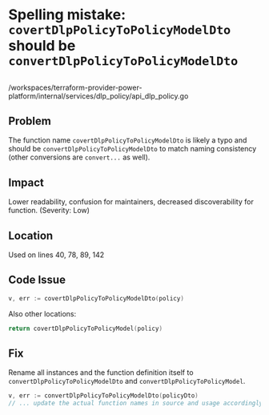 # Spelling mistake: `covertDlpPolicyToPolicyModelDto` should be `convertDlpPolicyToPolicyModelDto`

##

/workspaces/terraform-provider-power-platform/internal/services/dlp_policy/api_dlp_policy.go

## Problem

The function name `covertDlpPolicyToPolicyModelDto` is likely a typo and should be `convertDlpPolicyToPolicyModelDto` to match naming consistency (other conversions are `convert...` as well).

## Impact

Lower readability, confusion for maintainers, decreased discoverability for function. (Severity: Low)

## Location

Used on lines 40, 78, 89, 142

## Code Issue

```go
v, err := covertDlpPolicyToPolicyModelDto(policy)
```

Also other locations:
```go
return covertDlpPolicyToPolicyModel(policy)
```

## Fix

Rename all instances and the function definition itself to `convertDlpPolicyToPolicyModelDto` and `convertDlpPolicyToPolicyModel`.

```go
v, err := convertDlpPolicyToPolicyModelDto(policyDto)
// ... update the actual function names in source and usage accordingly.
```

